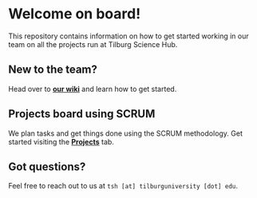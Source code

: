 # Welcome on board!

This repository contains information on how to get started working in our team on all the projects run at Tilburg Science Hub.

## New to the team?

Head over to **[our wiki](https://github.com/tilburgsciencehub/onboard/wiki/RA-Onboarding)** and learn how to get started.

## Projects board using SCRUM

We plan tasks and get things done using the SCRUM methodology. Get started visiting the **[Projects](https://github.com/tilburgsciencehub/onboard/projects)** tab.

## Got questions?

Feel free to reach out to us at `tsh [at] tilburguniversity [dot] edu`.

